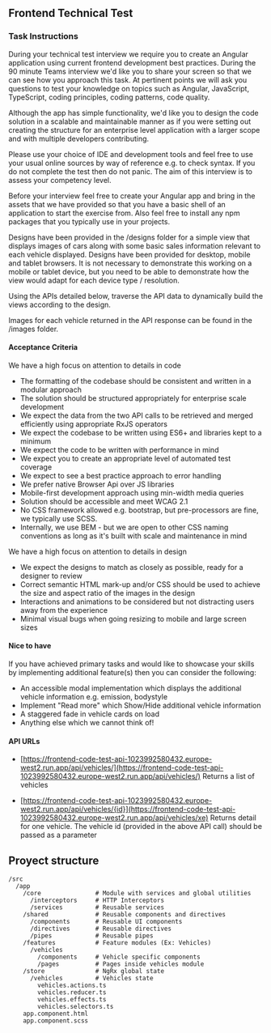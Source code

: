 ## Frontend Technical Test

### Task Instructions

During your technical test interview we require you to create an Angular application using current frontend development best practices. During the 90 minute Teams interview we'd like you to share your screen so that we can see how you approach this task. At pertinent points we will ask you questions to test your knowledge on topics such as Angular, JavaScript, TypeScript, coding principles, coding patterns, code quality.

Although the app has simple functionality, we'd like you to design the code solution in a scalable and maintainable manner as if you were setting out creating the structure for an enterprise level application with a larger scope and with multiple developers contributing.

Please use your choice of IDE and development tools and feel free to use your usual online sources by way of reference e.g. to check syntax. If you do not complete the test then do not panic. The aim of this interview is to assess your competency level.

Before your interview feel free to create your Angular app and bring in the assets that we have provided so that you have a basic shell of an application to start the exercise from. Also feel free to install any npm packages that you typically use in your projects.

Designs have been provided in the /designs folder for a simple view that displays images of cars along with some basic sales information relevant to each vehicle displayed. Designs have been provided for desktop, mobile and tablet browsers. It is not necessary to demonstrate this working on a mobile or tablet device, but you need to be able to demonstrate how the view would adapt for each device type / resolution.

Using the APIs detailed below, traverse the API data to dynamically build the views according to the design.

Images for each vehicle returned in the API response can be found in the /images folder.

#### Acceptance Criteria

We have a high focus on attention to details in code

- The formatting of the codebase should be consistent and written in a modular approach
- The solution should be structured appropriately for enterprise scale development
- We expect the data from the two API calls to be retrieved and merged efficiently using appropriate RxJS operators
- We expect the codebase to be written using ES6+ and libraries kept to a minimum
- We expect the code to be written with performance in mind
- We expect you to create an appropriate level of automated test coverage
- We expect to see a best practice approach to error handling
- We prefer native Browser Api over JS libraries
- Mobile-first development approach using min-width media queries
- Solution should be accessible and meet WCAG 2.1
- No CSS framework allowed e.g. bootstrap, but pre-processors are fine, we typically use SCSS.
- Internally, we use BEM - but we are open to other CSS naming conventions as long as it's built with scale and maintenance in mind

We have a high focus on attention to details in design

- We expect the designs to match as closely as possible, ready for a designer to review
- Correct semantic HTML mark-up and/or CSS should be used to achieve the size and aspect ratio of the images in the design
- Interactions and animations to be considered but not distracting users away from the experience
- Minimal visual bugs when going resizing to mobile and large screen sizes

#### Nice to have

If you have achieved primary tasks and would like to showcase your skills by implementing additional feature(s) then you can consider the following:

- An accessible modal implementation which displays the additional vehicle information e.g. emission, bodystyle
- Implement "Read more" which Show/Hide additional vehicle information
- A staggered fade in vehicle cards on load
- Anything else which we cannot think of!

#### API URLs

- [https://frontend-code-test-api-1023992580432.europe-west2.run.app/api/vehicles/](https://frontend-code-test-api-1023992580432.europe-west2.run.app/api/vehicles/)
  Returns a list of vehicles

- [https://frontend-code-test-api-1023992580432.europe-west2.run.app/api/vehicles/{id}](https://frontend-code-test-api-1023992580432.europe-west2.run.app/api/vehicles/xe)
  Returns detail for one vehicle. The vehicle id (provided in the above API call) should be passed as a parameter

## Proyect structure

```
/src
  /app
    /core               # Module with services and global utilities
      /interceptors     # HTTP Interceptors
      /services         # Reusable services
    /shared             # Reusable components and directives
      /components       # Reusable UI components
      /directives       # Reusable directives
      /pipes            # Reusable pipes
    /features           # Feature modules (Ex: Vehicles)
      /vehicles
        /components     # Vehicle specific components
        /pages          # Pages inside vehicles module
    /store              # NgRx global state
      /vehicles         # Vehicles state
        vehicles.actions.ts
        vehicles.reducer.ts
        vehicles.effects.ts
        vehicles.selectors.ts
    app.component.html
    app.component.scss

```
